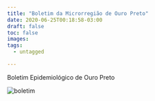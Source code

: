 ```yaml
---
title: "Boletim da Microrregião de Ouro Preto"
date: 2020-06-25T00:18:58-03:00
draft: false
toc: false
images:
tags: 
  - untagged

---
```


Boletim Epidemiológico de Ouro Preto

![boletim](/boletimop-25-06.jpg)